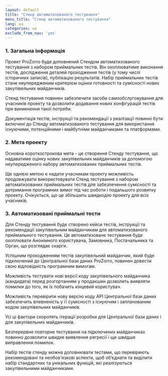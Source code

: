 ```yaml
---
layout: default
title: "Стенд автоматизованого тестування"
menu_title: "Стенд автоматизованого тестування"
lang: ua
categories: ua
exclude_from_nav: 'yes'
---
```


### 1. Загальна інформація

Проект ProZorro буде доповнений Стендом автоматизованого тестування з набором приймальних тестів. Він охоплюватиме виконання тестів, дослідження деталей проходження тестів (у тому числі історичних записів), публікацію результатів. Набір приймальних тестів стане неупередженим критерієм оцінки готовності та сумісності нових закупівельних майданчиків.

Стенд тестування повинен забезпечити засоби самообслуговування для учасників проекту та дозволити додавання нових конфігурацій тестів при виникнення такої потреби.

Документація тестів, інструкції та рекомендації з реалізації повинні бути включені до Стенду автоматизованого тестування для використання існуючими, потенційними і майбутніми майданчиками та платформами.

### 2. Мета проекту

Основна короткострокова мета - це створення Стенду тестування, що надаватиме оцінку нових закупівельних майданчиків за допомогою неупередженого набору автоматизованих приймальних тестів.

Ще однією метою є надати учасникам проекту можливість продовжувати використовувати Стенд тестування з набором автоматизованих приймальних тестів для забезпечення сумісності та дотримання програмних вимог під час роботи і подальшого розвитку проекту. Очікується, що це збільшить швидкодію проекту для всіх учасників.

### 3. Автоматизовані приймальні тести

Для Стенду тестування буде створено кейси тестів, інструкції та рекомендації закупівельним майданчикам для автоматизованого приймального тестування. Це автоматизоване тестування буде охоплювати Анонімного користувача, Замовника, Постачальника та Орган, що розглядає скарги.

Успішним проходженням тестів закупівельний майданчик, який буде підключений до Центральної бази даних ProZorro, повинен довести свою відповідність програмним вимогам.

Можливість тестувати нові версії коду закупівельного майданчика (кандидата) перед розгортанням у продакшин дозволить виявляти помилки до того, як їх побачить кінцевий користувач.

Можливість перевірити нову версію коду API Центральної бази даних забезпечить впевненість у її сумісності з існуючим і запланованим кодом закупівельних майданчиків.

Усі ці фактори скоротять ітерації розробки для Центральної бази даних і для закупівельних майданчиків.

Безперервне повторне тестування на підключених майданчиках повинно дозволити швидке виявлення регресії і ще швидше виправлення помилок.

Набір тестів стенду можна доповнювати тестами, що перевіряють рекомендовані та необов'язкові  аспекти, щоб об’єднати та виділити набір стандартних та унікальних функцій, які реалізуються закупівельними майданчиками.
